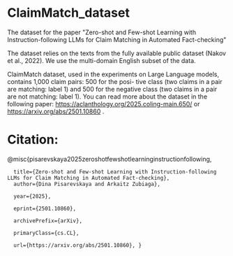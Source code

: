 # ClaimMatch_dataset
The dataset for the paper "Zero-shot and Few-shot Learning with Instruction-following LLMs for Claim Matching in Automated Fact-checking"

The dataset relies on the texts from the fully available public dataset (Nakov et al., 2022). We use the multi-domain English subset of
the data.

ClaimMatch dataset, used in the experiments on Large Language models, contains 1,000 claim pairs: 500 for the posi-
tive class (two claims in a pair are matching: label 1) and 500 for the negative class (two claims in a pair are not matching: label 1).
You can read more about the dataset in the following paper: https://aclanthology.org/2025.coling-main.650/ or https://arxiv.org/abs/2501.10860 .

# Citation:

@misc{pisarevskaya2025zeroshotfewshotlearninginstructionfollowing,

      title={Zero-shot and Few-shot Learning with Instruction-following LLMs for Claim Matching in Automated Fact-checking}, 
      author={Dina Pisarevskaya and Arkaitz Zubiaga},
      
      year={2025},
      
      eprint={2501.10860},
      
      archivePrefix={arXiv},
      
      primaryClass={cs.CL},
      
      url={https://arxiv.org/abs/2501.10860}, }
